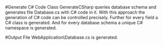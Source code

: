 #Generate C# Code
Class GenerateCSharp queries database schema and generates file Database.cs with C# code in it. With this approach the generation of C# code can be controlled precisely. Further for every field a C# class is generated. And for every database schema a unique C# namespace is generated.

#Output
File WebApplication\Database.cs is generated.
